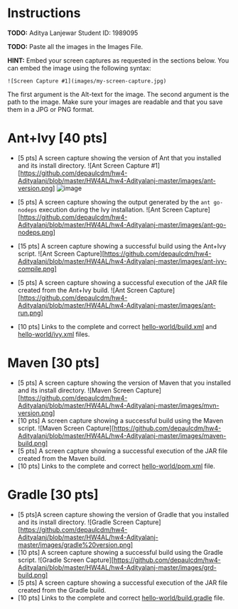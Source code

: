 # Instructions
**TODO:** Aditya Lanjewar
Student ID: 1989095

**TODO:** Paste all the images in the Images File.

**HINT:** Embed your screen captures as requested in the sections below. You can embed the image using the following syntax:

```
![Screen Capture #1](images/my-screen-capture.jpg)
```

The first argument is the Alt-text for the image. The second argument is the path to the image. Make sure your images are readable and that you save them in a JPG or PNG format.

# Ant+Ivy [40 pts]
- [5 pts] A screen capture showing the version of Ant that you installed and its install directory.
 ![Ant Screen Capture #1][https://github.com/depaulcdm/hw4-Adityalanj/blob/master/HW4AL/hw4-Adityalanj-master/images/ant-version.png]
 ![image](https://user-images.githubusercontent.com/98931472/155259023-e4013ae0-fd92-444f-8b9a-456ea755045c.png)


- [5 pts] A screen capture showing the output generated by the `ant go-nodeps` execution during the Ivy installation.
![Ant Screen Capture][https://github.com/depaulcdm/hw4-Adityalanj/blob/master/HW4AL/hw4-Adityalanj-master/images/ant-go-nodeps.png]
- [15 pts] A screen capture showing a successful build using the Ant+Ivy script.
![Ant Screen Capture][https://github.com/depaulcdm/hw4-Adityalanj/blob/master/HW4AL/hw4-Adityalanj-master/images/ant-ivy-compile.png]
- [5 pts] A screen capture showing a successful execution of the JAR file created from the Ant+Ivy build.
![Ant Screen Capture][https://github.com/depaulcdm/hw4-Adityalanj/blob/master/HW4AL/hw4-Adityalanj-master/images/ant-run.png]
- [10 pts] Links to the complete and correct [hello-world/build.xml](hello-world/build.xml) and [hello-world/ivy.xml](hello-world/ivy.xml) files.

# Maven [30 pts]
- [5 pts] A screen capture showing the version of Maven that you installed and its install directory.
![Maven Screen Capture][https://github.com/depaulcdm/hw4-Adityalanj/blob/master/HW4AL/hw4-Adityalanj-master/images/mvn-version.png]
- [10 pts] A screen capture showing a successful build using the Maven script.
![Maven Screen Capture][https://github.com/depaulcdm/hw4-Adityalanj/blob/master/HW4AL/hw4-Adityalanj-master/images/maven-build.png]
- [5 pts] A screen capture showing a successful execution of the JAR file created from the Maven build.
- [10 pts] Links to the complete and correct [hello-world/pom.xml](hello-world/pom.xml) file.

# Gradle [30 pts]
- [5 pts]A screen capture showing the version of Gradle that you installed and its install directory.
![Gradle Screen Capture][https://github.com/depaulcdm/hw4-Adityalanj/blob/master/HW4AL/hw4-Adityalanj-master/images/gradle%20version.png]
- [10 pts] A screen capture showing a successful build using the Gradle script.
![Gradle Screen Capture][https://github.com/depaulcdm/hw4-Adityalanj/blob/master/HW4AL/hw4-Adityalanj-master/images/grd-build.png]
- [5 pts] A screen capture showing a successful execution of the JAR file created from the Gradle build.
- [10 pts] Links to the complete and correct [hello-world/build.gradle](hello-world/build.gradle) file.
